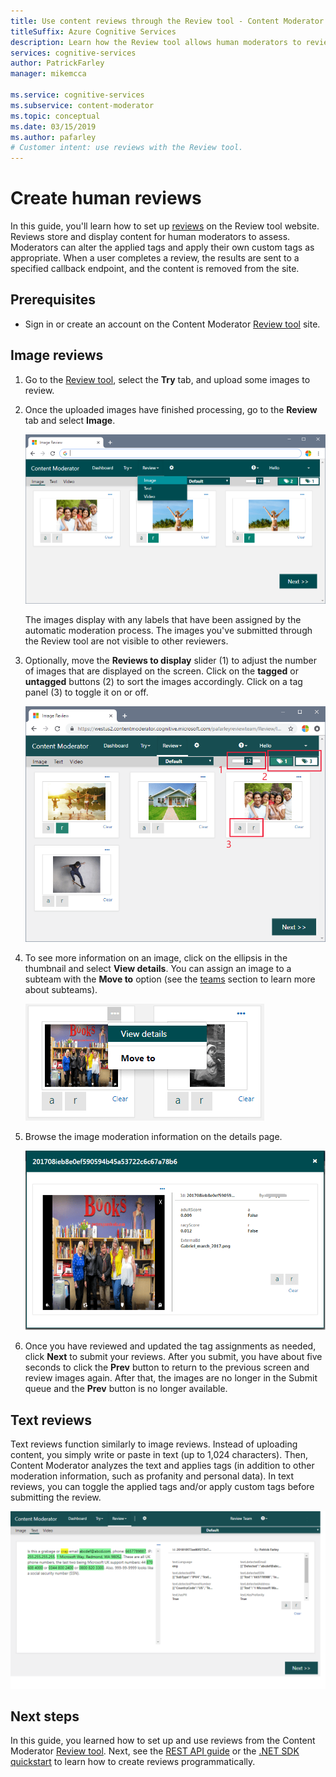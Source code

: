 ```yaml
---
title: Use content reviews through the Review tool - Content Moderator
titleSuffix: Azure Cognitive Services
description: Learn how the Review tool allows human moderators to review images in a web portal.
services: cognitive-services
author: PatrickFarley
manager: mikemcca

ms.service: cognitive-services
ms.subservice: content-moderator
ms.topic: conceptual
ms.date: 03/15/2019
ms.author: pafarley
# Customer intent: use reviews with the Review tool.
---
```


# Create human reviews

In this guide, you'll learn how to set up [reviews](../review-api.md#reviews) on the Review tool website. Reviews store and display content for human moderators to assess. Moderators can alter the applied tags and apply their own custom tags as appropriate. When a user completes a review, the results are sent to a specified callback endpoint, and the content is removed from the site.

## Prerequisites

- Sign in or create an account on the Content Moderator [Review tool](https://contentmoderator.cognitive.microsoft.com/) site.

## Image reviews

1. Go to the [Review tool](https://contentmoderator.cognitive.microsoft.com/), select the **Try** tab, and upload some images to review.
1. Once the uploaded images have finished processing, go to the **Review** tab and select **Image**.

    ![Chrome browser showing the review tool with the Review Image option highlighted](images/review-images-1.png)

    The images display with any labels that have been assigned by the automatic moderation process. The images you've submitted through the Review tool are not visible to other reviewers.

1. Optionally, move the **Reviews to display** slider (1) to adjust the number of images that are displayed on the screen. Click on the **tagged** or **untagged** buttons (2) to sort the images accordingly. Click on a tag panel (3) to toggle it on or off.

    ![Chrome browser showing the Review tool with tagged images for review](images/review-images-2.png)

1. To see more information on an image, click on the ellipsis in the thumbnail and select **View details**. You can assign an image to a subteam with the **Move to** option (see the [teams](./configure.md#manage-team-and-subteams) section to learn more about subteams).

    ![An image with the View details option highlighted](images/review-images-3.png)

1. Browse the image moderation information on the details page.

    ![An image with moderation details listed in an separate pane](images/review-images-4.png)

1. Once you have reviewed and updated the tag assignments as needed, click **Next** to submit your reviews. After you submit, you have about five seconds to click the **Prev** button to return to the previous screen and review images again. After that, the images are no longer in the Submit queue and the **Prev** button is no longer available.

## Text reviews

Text reviews function similarly to image reviews. Instead of uploading content, you simply write or paste in text (up to 1,024 characters). Then, Content Moderator analyzes the text and applies tags (in addition to other moderation information, such as profanity and personal data). In text reviews, you can toggle the applied tags and/or apply custom tags before submitting the review.

![Screenshot of the review tool showing flagged text in a Chrome browser window](../images/reviewresults_text.png)

## Next steps

In this guide, you learned how to set up and use reviews from the Content Moderator [Review tool](https://contentmoderator.cognitive.microsoft.com). Next, see the [REST API guide](../try-review-api-review.md) or the [.NET SDK quickstart](../dotnet-sdk-quickstart.md) to learn how to create reviews programmatically.
